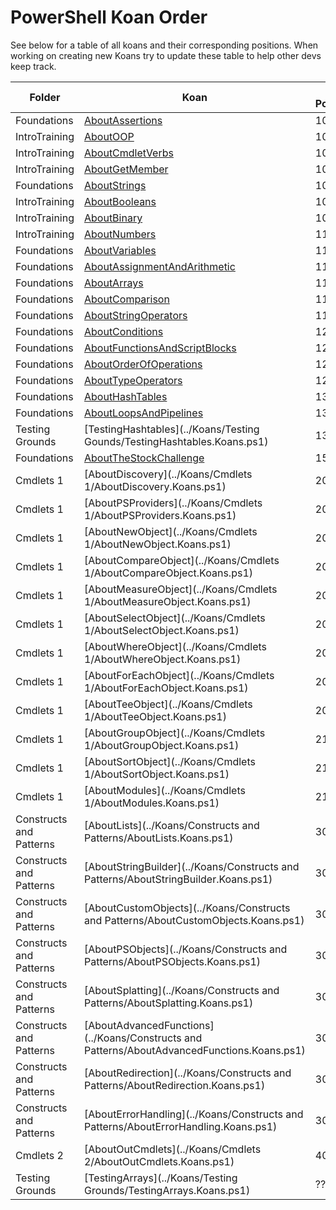 # PowerShell Koan Order
See below for a table of all koans and their corresponding positions. When working on creating new Koans try to update these table to help other devs keep track.

| Folder                    |  Koan                           |  Int Position  |  Module      |
|---------------------------|---------------------------------|----------------|--------------|
|  Foundations              |[AboutAssertions](Koans/Foundations/AboutAssertions.Koans.ps1)|101| |
|  IntroTraining            |[AboutOOP](../Koans/IntroTraining/AboutOOP.Koans.ps1)|104| |
|  IntroTraining            |[AboutCmdletVerbs](../Koans/IntroTraining/AboutCmdletVerbs.Koans.ps1)|105| |
|  IntroTraining            |[AboutGetMember](../Koans/IntroTraining/AboutGetMember.Koans.ps1)|106| |
|  Foundations              |[AboutStrings](../Koans/Foundations/AboutStrings.Koans.ps1)|107| |
|  IntroTraining            |[AboutBooleans](../Koans/IntroTraining/AboutBooleans.Koans.ps1)|108| |
|  IntroTraining            |[AboutBinary](../Koans/IntroTraining/AboutBinary.Koans.ps1)|109| |
|  IntroTraining            |[AboutNumbers](../Koans/IntroTraining/AboutNumbers.Koans.ps1)|110| |
|  Foundations              |[AboutVariables](../Koans/Foundations/AboutVariables.Koans.ps1)|111| |
|  Foundations              |[AboutAssignmentAndArithmetic](../Koans/Foundations/AboutAssignmentAndArithmetic.Koans.ps1)|112| |
|  Foundations              |[AboutArrays](../Koans/Foundations/AboutArrays.Koans.ps1)|113| |
|  Foundations              |[AboutComparison](../Koans/Foundations/AboutComparison.Koans.ps1)|114| |
|  Foundations              |[AboutStringOperators](../Koans/Foundations/AboutStringOperators.Koans.ps1)|115| |
|  Foundations              |[AboutConditions](../Koans/Foundations/AboutConditions.Koans.ps1)|120| |
|  Foundations              |[AboutFunctionsAndScriptBlocks](../Koans/Foundations/AboutFunctionsAndScriptBlocks.Koans.ps1)|121| |
|  Foundations              |[AboutOrderOfOperations](../Koans/Foundations/AboutOrderOfOperations.Koans.ps1)|122| |
|  Foundations              |[AboutTypeOperators](../Koans/Foundations/AboutTypeOperators.Koans.ps1)|129| |
|  Foundations              |[AboutHashTables](../Koans/Foundations/AboutHashTables.Koans.ps1)|130| |
|  Foundations              |[AboutLoopsAndPipelines](../Koans/Foundations/AboutLoopsAndPipelines.Koans.ps1)|131| |
|  Testing Grounds          |[TestingHashtables](../Koans/Testing Gounds/TestingHashtables.Koans.ps1)              |133| |
|  Foundations              |[AboutTheStockChallenge](../Koans/Foundations/AboutTheStockChallenge.Koans.ps1)|150 | |
|  Cmdlets 1                |[AboutDiscovery](../Koans/Cmdlets 1/AboutDiscovery.Koans.ps1)|201| |
|  Cmdlets 1                |[AboutPSProviders](../Koans/Cmdlets 1/AboutPSProviders.Koans.ps1)|202| |
|  Cmdlets 1                |[AboutNewObject](../Koans/Cmdlets 1/AboutNewObject.Koans.ps1)|204| |
|  Cmdlets 1                |[AboutCompareObject](../Koans/Cmdlets 1/AboutCompareObject.Koans.ps1)|205| |
|  Cmdlets 1                |[AboutMeasureObject](../Koans/Cmdlets 1/AboutMeasureObject.Koans.ps1)|206| |
|  Cmdlets 1                |[AboutSelectObject](../Koans/Cmdlets 1/AboutSelectObject.Koans.ps1)|206| |
|  Cmdlets 1                |[AboutWhereObject](../Koans/Cmdlets 1/AboutWhereObject.Koans.ps1)|207| |
|  Cmdlets 1                |[AboutForEachObject](../Koans/Cmdlets 1/AboutForEachObject.Koans.ps1)|208| |
|  Cmdlets 1                |[AboutTeeObject](../Koans/Cmdlets 1/AboutTeeObject.Koans.ps1)|209| |
|  Cmdlets 1                |[AboutGroupObject](../Koans/Cmdlets 1/AboutGroupObject.Koans.ps1)|210| |
|  Cmdlets 1                |[AboutSortObject](../Koans/Cmdlets 1/AboutSortObject.Koans.ps1)|211| |
|  Cmdlets 1                |[AboutModules](../Koans/Cmdlets 1/AboutModules.Koans.ps1)|212| |
|  Constructs and Patterns  |[AboutLists](../Koans/Constructs and Patterns/AboutLists.Koans.ps1)|301| |
|  Constructs and Patterns  |[AboutStringBuilder](../Koans/Constructs and Patterns/AboutStringBuilder.Koans.ps1)|302| |
|  Constructs and Patterns  |[AboutCustomObjects](../Koans/Constructs and Patterns/AboutCustomObjects.Koans.ps1)|303| |
|  Constructs and Patterns  |[AboutPSObjects](../Koans/Constructs and Patterns/AboutPSObjects.Koans.ps1)|304| |
|  Constructs and Patterns  |[AboutSplatting](../Koans/Constructs and Patterns/AboutSplatting.Koans.ps1)|305| |
|  Constructs and Patterns  |[AboutAdvancedFunctions](../Koans/Constructs and Patterns/AboutAdvancedFunctions.Koans.ps1)|306| |
|  Constructs and Patterns  |[AboutRedirection](../Koans/Constructs and Patterns/AboutRedirection.Koans.ps1)|307| |
|  Constructs and Patterns  |[AboutErrorHandling](../Koans/Constructs and Patterns/AboutErrorHandling.Koans.ps1)|308| |
|  Cmdlets 2                |[AboutOutCmdlets](../Koans/Cmdlets 2/AboutOutCmdlets.Koans.ps1)|401| |
|  Testing Grounds          |[TestingArrays](../Koans/Testing Grounds/TestingArrays.Koans.ps1)|???| | |


